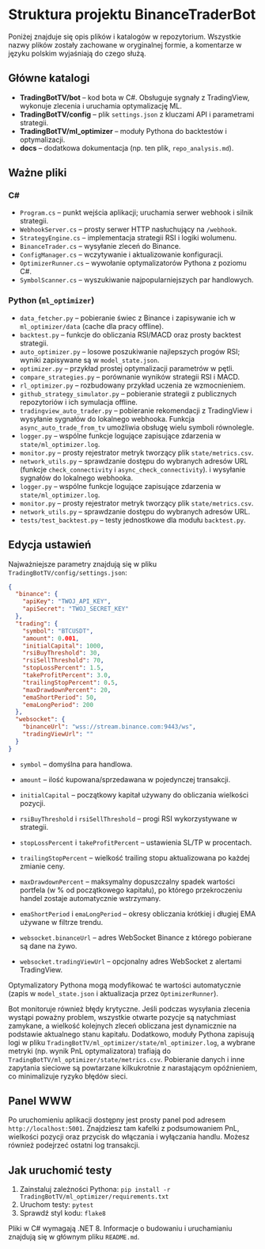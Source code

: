 # Struktura projektu BinanceTraderBot

Poniżej znajduje się opis plików i katalogów w repozytorium. Wszystkie nazwy plików zostały zachowane w oryginalnej formie, a komentarze w języku polskim wyjaśniają do czego służą.

## Główne katalogi

- **TradingBotTV/bot** – kod bota w C#. Obsługuje sygnały z TradingView, wykonuje zlecenia i uruchamia optymalizację ML.
- **TradingBotTV/config** – plik `settings.json` z kluczami API i parametrami strategii.
- **TradingBotTV/ml_optimizer** – moduły Pythona do backtestów i optymalizacji.
- **docs** – dodatkowa dokumentacja (np. ten plik, `repo_analysis.md`).

## Ważne pliki

### C#
- `Program.cs` – punkt wejścia aplikacji; uruchamia serwer webhook i silnik strategii.
- `WebhookServer.cs` – prosty serwer HTTP nasłuchujący na `/webhook`.
- `StrategyEngine.cs` – implementacja strategii RSI i logiki wolumenu.
- `BinanceTrader.cs` – wysyłanie zleceń do Binance.
- `ConfigManager.cs` – wczytywanie i aktualizowanie konfiguracji.
- `OptimizerRunner.cs` – wywołanie optymalizatorów Pythona z poziomu C#.
- `SymbolScanner.cs` – wyszukiwanie najpopularniejszych par handlowych.

### Python (`ml_optimizer`)
- `data_fetcher.py` – pobieranie świec z Binance i zapisywanie ich w `ml_optimizer/data` (cache dla pracy offline).
- `backtest.py` – funkcje do obliczania RSI/MACD oraz prosty backtest strategii.
- `auto_optimizer.py` – losowe poszukiwanie najlepszych progów RSI; wyniki zapisywane są w `model_state.json`.
- `optimizer.py` – przykład prostej optymalizacji parametrów w pętli.
- `compare_strategies.py` – porównanie wyników strategii RSI i MACD.
- `rl_optimizer.py` – rozbudowany przykład uczenia ze wzmocnieniem.
- `github_strategy_simulator.py` – pobieranie strategii z publicznych repozytoriów
  i ich symulacja offline.
- `tradingview_auto_trader.py` – pobieranie rekomendacji z TradingView
  i wysyłanie sygnałów do lokalnego webhooka. Funkcja `async_auto_trade_from_tv`
  umożliwia obsługę wielu symboli równolegle.
- `logger.py` – wspólne funkcje logujące zapisujące zdarzenia w `state/ml_optimizer.log`.
- `monitor.py` – prosty rejestrator metryk tworzący plik `state/metrics.csv`.
- `network_utils.py` – sprawdzanie dostępu do wybranych adresów URL (funkcje
  `check_connectivity` i `async_check_connectivity`).
  i wysyłanie sygnałów do lokalnego webhooka.
- `logger.py` – wspólne funkcje logujące zapisujące zdarzenia w `state/ml_optimizer.log`.
- `monitor.py` – prosty rejestrator metryk tworzący plik `state/metrics.csv`.
- `network_utils.py` – sprawdzanie dostępu do wybranych adresów URL.
- `tests/test_backtest.py` – testy jednostkowe dla modułu `backtest.py`.

## Edycja ustawień

Najważniejsze parametry znajdują się w pliku `TradingBotTV/config/settings.json`:

```json
{
  "binance": {
    "apiKey": "TWOJ_API_KEY",
    "apiSecret": "TWOJ_SECRET_KEY"
  },
  "trading": {
    "symbol": "BTCUSDT",
    "amount": 0.001,
    "initialCapital": 1000,
    "rsiBuyThreshold": 30,
    "rsiSellThreshold": 70,
    "stopLossPercent": 1.5,
    "takeProfitPercent": 3.0,
    "trailingStopPercent": 0.5,
    "maxDrawdownPercent": 20,
    "emaShortPeriod": 50,
    "emaLongPeriod": 200
  },
  "websocket": {
    "binanceUrl": "wss://stream.binance.com:9443/ws",
    "tradingViewUrl": ""
  }
}
```

- `symbol` – domyślna para handlowa.
- `amount` – ilość kupowana/sprzedawana w pojedynczej transakcji.
- `initialCapital` – początkowy kapitał używany do obliczania wielkości pozycji.
- `rsiBuyThreshold` i `rsiSellThreshold` – progi RSI wykorzystywane w strategii.
- `stopLossPercent` i `takeProfitPercent` – ustawienia SL/TP w procentach.
- `trailingStopPercent` – wielkość trailing stopu aktualizowana po każdej zmianie ceny.
- `maxDrawdownPercent` – maksymalny dopuszczalny spadek wartości portfela (w % od początkowego kapitału), po którego przekroczeniu handel zostaje automatycznie wstrzymany.
- `emaShortPeriod` i `emaLongPeriod` – okresy obliczania krótkiej i długiej EMA używane w filtrze trendu.

- `websocket.binanceUrl` – adres WebSocket Binance z którego pobierane są dane na żywo.
- `websocket.tradingViewUrl` – opcjonalny adres WebSocket z alertami TradingView.

Optymalizatory Pythona mogą modyfikować te wartości automatycznie (zapis w `model_state.json` i aktualizacja przez `OptimizerRunner`).

Bot monitoruje również błędy krytyczne. Jeśli podczas wysyłania zlecenia wystąpi poważny problem, wszystkie otwarte pozycje są natychmiast zamykane, a wielkość kolejnych zleceń obliczana jest dynamicznie na podstawie aktualnego stanu kapitału.
Dodatkowo, moduły Pythona zapisują logi w pliku `TradingBotTV/ml_optimizer/state/ml_optimizer.log`, a wybrane metryki (np. wynik PnL optymalizatora) trafiają do `TradingBotTV/ml_optimizer/state/metrics.csv`. Pobieranie danych i inne zapytania sieciowe są powtarzane kilkukrotnie z narastającym opóźnieniem, co minimalizuje ryzyko błędów sieci.

## Panel WWW

Po uruchomieniu aplikacji dostępny jest prosty panel pod adresem `http://localhost:5001`.
Znajdziesz tam kafelki z podsumowaniem PnL, wielkości pozycji oraz przycisk do
włączania i wyłączania handlu. Możesz również podejrzeć ostatni log transakcji.

## Jak uruchomić testy

1. Zainstaluj zależności Pythona: `pip install -r TradingBotTV/ml_optimizer/requirements.txt`
2. Uruchom testy: `pytest`
3. Sprawdź styl kodu: `flake8`

Pliki w C# wymagają .NET 8. Informacje o budowaniu i uruchamianiu znajdują się w głównym pliku `README.md`.

